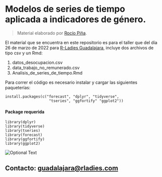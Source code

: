 # Modelos de series de tiempo aplicada a indicadores de género.  
 
 > Material elaborado por [Rocío Piña](https://github.com/rociolopezpi29).  


El material que se encuentra en este repositorio es para el taller que del día 26 de marzo de 2022 para [R-Ladies Guadalajara](https://twitter.com/RLadiesGDL), incluye dos archivos de tipo csv y un Rmd:

1. datos_desocupacion.csv
2. data_trabajo_no_remunerado.csv
3. Analisis_de_series_de_tiempo.Rmd


Para correr el código es necesario instalar y cargar las siguientes paqueterías:


```
install.packages(c("forecast", "dplyr", "tidyverse",
                    "tseries", "ggfortify" "ggplot2"))
```

#### Package requerida

```
library(dplyr)
library(tidyverse)
library(tseries)     
library(forecast)
library(ggfortify)
library(ggplot2)
```

![Optional Text](https://pbs.twimg.com/media/FN2hs-xX0AENZY7?format=jpg&name=4096x4096)










## Contacto: guadalajara@rladies.com
